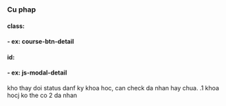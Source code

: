 ### Cu phap
#### class:
#### - ex: course-btn-detail
#### id:
#### - ex: js-modal-detail


kho thay doi status danf ky khoa hoc, can check da nhan hay chua.
.1 khoa hocj ko the co 2 da nhan

